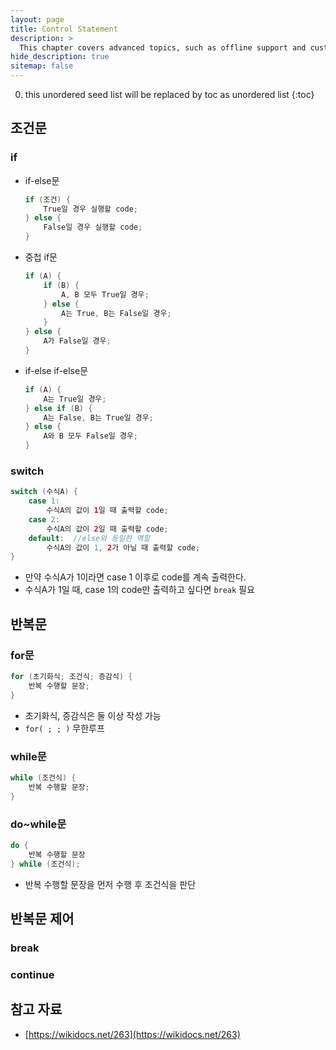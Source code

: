 ```yaml
---
layout: page
title: Control Statement
description: >
  This chapter covers advanced topics, such as offline support and custom JS builds. Codings skills are recommended.
hide_description: true
sitemap: false
---
```

0. this unordered seed list will be replaced by toc as unordered list
{:toc}

## 조건문

### if
- if-else문
    ```java
    if (조건) {
    	True일 경우 실행할 code;
    } else {
    	False일 경우 실행할 code;
    }
    ```
- 중첩 if문
    ```java
    if (A) {
    	if (B) {
    		A, B 모두 True일 경우;
    	} else {
    		A는 True, B는 False일 경우;
    	}
    } else {
    	A가 False일 경우;
    }
    ```
- if-else if-else문
    
    ```java
    if (A) {
    	A는 True일 경우;
    } else if (B) {
    	A는 False, B는 True일 경우;
    } else {
    	A와 B 모두 False일 경우;
    }
    ```

### switch
```java
switch (수식A) {
	case 1:
		수식A의 값이 1일 때 출력할 code;
	case 2:
		수식A의 값이 2일 때 출력할 code;
	default:  //else와 동일한 역할
		수식A의 값이 1, 2가 아닐 때 출력할 code;
}
```
- 만약 수식A가 1이라면 case 1 이후로 code를 계속 출력한다.
- 수식A가 1일 때, case 1의 code만 출력하고 싶다면 `break` 필요

## 반복문
### for문
```java
for (초기화식; 조건식; 증감식) {
	반복 수행할 문장;
}
```
- 초기화식, 증감식은 둘 이상 작성 가능
- `for( ; ; )` 무한루프

### while문
```java
while (조건식) {
	반복 수행할 문장;
}
```

### do~while문
```java
do {
	반복 수행할 문장
} while (조건식);
```
- 반복 수행할 문장을 먼저 수행 후 조건식을 판단

## 반복문 제어
### break
### continue

## 참고 자료
- [https://wikidocs.net/263](https://wikidocs.net/263)
